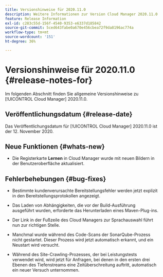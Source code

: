 ```yaml
---
title: Versionshinweise für 2020.11.0
description: Weitere Informationen zur Version Cloud Manager 2020.11.0.
feature: Release Information
exl-id: c283c55d-156f-4540-9353-e6337d185842
source-git-commit: 5ced643fabe0a670e456cbea72f9da8196ac774a
workflow-type: tm+mt
source-wordcount: '151'
ht-degree: 36%

---
```


# Versionshinweise für 2020.11.0 {#release-notes-for}

Im folgenden Abschnitt finden Sie allgemeine Versionshinweise zu [!UICONTROL Cloud Manager] 2020.11.0.

## Veröffentlichungsdatum {#release-date}

Das Veröffentlichungsdatum für [!UICONTROL Cloud Manager] 2020.11.0 ist der 12. November 2020.

## Neue Funktionen {#whats-new}

* Die Registerkarte **Lernen** in Cloud Manager wurde mit neuen Bildern in der Benutzeroberfläche aktualisiert.

## Fehlerbehebungen {#bug-fixes}

* Bestimmte kundenverursachte Bereitstellungsfehler werden jetzt explizit in den Bereitstellungsprotokollen angezeigt.

* Das Laden von Abhängigkeiten, die vor der Build-Ausführung ausgeführt wurden, erforderte das Herunterladen eines Maven-Plug-ins.

* Der Link in der Fußzeile des Cloud Managers zur Sprachauswahl führt nun zur richtigen Stelle.

* Manchmal wurde während des Code-Scans der SonarQube-Prozess nicht gestartet. Dieser Prozess wird jetzt automatisch erkannt, und ein Neustart wird versucht.

* Während des Site-Crawling-Prozesses, der bei Leistungstests verwendet wird, wird jetzt für Anfragen, bei denen in den ersten drei Ebenen des Tiefenstreams eine Zeitüberschreitung auftritt, automatisch ein neuer Versuch unternommen.
